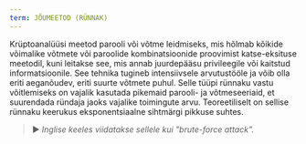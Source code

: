 ```yaml
---
term: JÕUMEETOD (RÜNNAK)
---
```


Krüptoanalüüsi meetod parooli või võtme leidmiseks, mis hõlmab kõikide võimalike võtmete või paroolide kombinatsioonide proovimist katse-eksituse meetodil, kuni leitakse see, mis annab juurdepääsu privileegile või kaitstud informatsioonile. See tehnika tugineb intensiivsele arvutustööle ja võib olla eriti aeganõudev, eriti suurte võtmete puhul. Selle tüüpi rünnaku vastu võitlemiseks on vajalik kasutada pikemaid parooli- ja võtmeseeriaid, et suurendada ründaja jaoks vajalike toimingute arvu. Teoreetiliselt on sellise rünnaku keerukus eksponentsiaalne sihtmärgi pikkuse suhtes.

> ► *Inglise keeles viidatakse sellele kui "brute-force attack".*